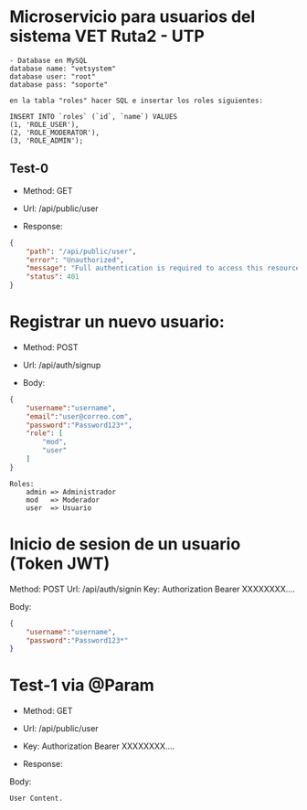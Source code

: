 # Microservicio para usuarios del sistema VET Ruta2 - UTP

```
- Database en MySQL
database name: "vetsystem"
database user: "root"
database pass: "soporte"

en la tabla "roles" hacer SQL e insertar los roles siguientes:

INSERT INTO `roles` (`id`, `name`) VALUES
(1, 'ROLE_USER'),
(2, 'ROLE_MODERATOR'),
(3, 'ROLE_ADMIN');

```

## Test-0

- Method: GET
- Url: /api/public/user

- Response:
```json
{
    "path": "/api/public/user",
    "error": "Unauthorized",
    "message": "Full authentication is required to access this resource",
    "status": 401
}
```
# Registrar un nuevo usuario:

- Method: POST 
- Url: /api/auth/signup

- Body:
```json
{
    "username":"username",
    "email":"user@correo.com",
    "password":"Password123*",
    "role": [
        "mod", 
        "user"
    ]
}
```
```
Roles: 
    admin => Administrador
    mod   => Moderador
    user  => Usuario
```
# Inicio de sesion de un usuario (Token JWT)

Method: POST 
Url: /api/auth/signin
Key: Authorization Bearer XXXXXXXX....

Body:
```json
{
    "username":"username",
    "password":"Password123*"
}
```

# Test-1 via @Param

- Method: GET
- Url: /api/public/user
- Key: Authorization Bearer XXXXXXXX....

- Response: 

Body:
```
User Content.
```
